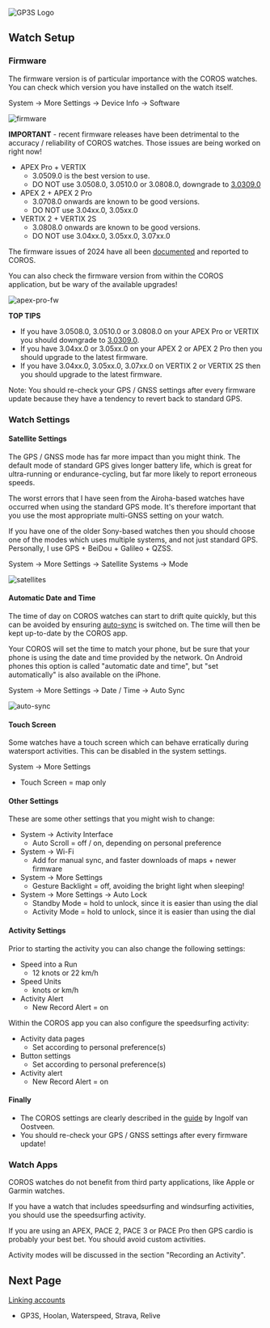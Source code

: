![GP3S Logo](../img/COROS_Wearables_Logo.png)



## Watch Setup

### Firmware

The firmware version is of particular importance with the COROS watches. You can check which version you have installed on the watch itself.

System -> More Settings -> Device Info -> Software

![firmware](img/firmware.jpg)



**IMPORTANT** - recent firmware releases have been detrimental to the accuracy / reliability of COROS watches. Those issues are being worked on right now!

- APEX Pro + VERTIX
  - 3.0509.0 is the best version to use.
  - DO NOT use 3.0508.0, 3.0510.0 or 3.0808.0, downgrade to [3.0309.0](https://logiqx.github.io/gps-details/devices/coros/firmware/3.0309.0/install.html)
- APEX 2 + APEX 2 Pro
  - 3.0708.0 onwards are known to be good versions.
  - DO NOT use 3.04xx.0, 3.05xx.0
- VERTIX 2 + VERTIX 2S
  - 3.0808.0 onwards are known to be good versions.
  - DO NOT use 3.04xx.0, 3.05xx.0, 3.07xx.0

The firmware issues of 2024 have all been [documented](https://logiqx.github.io/gps-details/devices/coros/firmware/) and reported to COROS.



You can also check the firmware version from within the COROS application, but be wary of the available upgrades!

![apex-pro-fw](img/apex-pro-fw.png)



**TOP TIPS**

- If you have 3.0508.0, 3.0510.0 or 3.0808.0 on your APEX Pro or VERTIX you should downgrade to [3.0309.0](https://logiqx.github.io/gps-details/devices/coros/firmware/3.0309.0/install.html).
- If you have 3.04xx.0 or 3.05xx.0 on your APEX 2 or APEX 2 Pro then you should upgrade to the latest firmware.
- If you have 3.04xx.0, 3.05xx.0, 3.07xx.0 on VERTIX 2 or VERTIX 2S then you should upgrade to the latest firmware.

Note: You should re-check your GPS / GNSS settings after every firmware update because they have a tendency to revert back to standard GPS.



### Watch Settings

#### Satellite Settings

The GPS / GNSS mode has far more impact than you might think. The default mode of standard GPS gives longer battery life, which is great for ultra-running or endurance-cycling, but far more likely to report erroneous speeds.

The worst errors that I have seen from the Airoha-based watches have occurred when using the standard GPS mode. It's therefore important that you use the most appropriate multi-GNSS setting on your watch.

If you have one of the older Sony-based watches then you should choose one of the modes which uses multiple systems, and not just standard GPS. Personally, I use GPS + BeiDou + Galileo + QZSS.

System -> More Settings -> Satellite Systems -> Mode

![satellites](img/satellites.jpg)



#### Automatic Date and Time

The time of day on COROS watches can start to drift quite quickly, but this can be avoided by ensuring [auto-sync](https://support.coros.com/hc/en-us/articles/5859961688212-The-watch-is-not-displaying-the-correct-time) is switched on. The time will then be kept up-to-date by the COROS app.

Your COROS will set the time to match your phone, but be sure that your phone is using the date and time provided by the network. On Android phones this option is called "automatic date and time", but "set automatically" is also available on the iPhone.

System -> More Settings -> Date / Time -> Auto Sync

![auto-sync](img/auto-sync.jpg)



#### Touch Screen

Some watches have a touch screen which can behave erratically during watersport activities. This can be disabled in the system settings.

System -> More Settings

- Touch Screen = map only



#### Other Settings

These are some other settings that you might wish to change:

- System -> Activity Interface
  - Auto Scroll = off / on, depending on personal preference
- System -> Wi-Fi
  - Add for manual sync, and faster downloads of maps + newer firmware
- System -> More Settings
  - Gesture Backlight = off, avoiding the bright light when sleeping!
- System -> More Settings -> Auto Lock
  - Standby Mode = hold to unlock, since it is easier than using the dial
  - Activity Mode = hold to unlock, since it is easier than using the dial



#### Activity Settings

Prior to starting the activity you can also change the following settings:

- Speed into a Run
  - 12 knots or 22 km/h
- Speed Units
  - knots or km/h
- Activity Alert
  - New Record Alert = on



Within the COROS app you can also configure the speedsurfing activity:

- Activity data pages
  - Set according to personal preference(s)
- Button settings
  - Set according to personal preference(s)
- Activity alert
  - New Record Alert = on



#### Finally

- The COROS settings are clearly described in the [guide](https://drive.google.com/file/d/1YQbuPNeTJ3ivgykGI4qOz2yzMxxHmD9B/view?usp%3Dsharing) by Ingolf van Oostveen.
- You should re-check your GPS / GNSS settings after every firmware update!



### Watch Apps

COROS watches do not benefit from third party applications, like Apple or Garmin watches.

If you have a watch that includes speedsurfing and windsurfing activities, you should use the speedsurfing activity.

If you are using an APEX, PACE 2, PACE 3 or PACE Pro then GPS cardio is probably your best bet. You should avoid custom activities.

Activity modes will be discussed in the section "Recording an Activity".



## Next Page

[Linking accounts](../accounts/README.md)

- GP3S, Hoolan, Waterspeed, Strava, Relive

